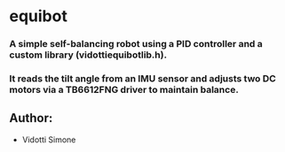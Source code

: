 # equibot
### A simple self-balancing robot using a PID controller and a custom library (vidottiequibotlib.h). 
### It reads the tilt angle from an IMU sensor and adjusts two DC motors via a TB6612FNG driver to maintain balance.
## Author:
* Vidotti Simone
